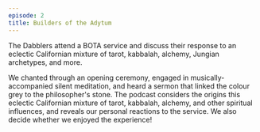 ```yaml
---
episode: 2
title: Builders of the Adytum
---
```


The Dabblers attend a BOTA service and discuss their response to an eclectic Californian mixture of tarot, kabbalah, alchemy, Jungian archetypes, and more.

We chanted through an opening ceremony, engaged in musically-accompanied silent meditation, and heard a sermon that linked the colour grey to the philosopher's stone. The podcast considers the origins this eclectic Californian mixture of tarot, kabbalah, alchemy, and other spiritual influences, and reveals our personal reactions to the service. We also decide whether we enjoyed the experience!
